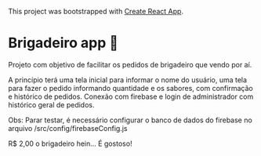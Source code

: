 This project was bootstrapped with [Create React App](https://github.com/facebook/create-react-app).

# Brigadeiro app 🍬

Projeto com objetivo de facilitar os pedidos de brigadeiro que vendo por aí.

A princípio terá uma tela inicial para informar o nome do usuário, uma tela para fazer o pedido informando quantidade e os sabores, com confirmação e histórico de pedidos. Conexão com firebase e login de administrador com histórico geral de pedidos.

Obs: Parar testar, é necessário configurar o banco de dados do firebase no arquivo /src/config/firebaseConfig.js

R\$ 2,00 o brigadeiro hein... É gostoso!
